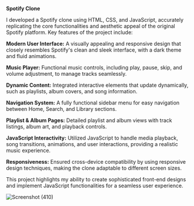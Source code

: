 **Spotify Clone**

I developed a Spotify clone using HTML, CSS, and JavaScript, accurately replicating the core functionalities and aesthetic appeal of the original Spotify platform. Key features of the project include:

**Modern User Interface:** A visually appealing and responsive design that closely resembles Spotify's clean and sleek interface, with a dark theme and fluid animations.

**Music Player:** Functional music controls, including play, pause, skip, and volume adjustment, to manage tracks seamlessly.

**Dynamic Content:** Integrated interactive elements that update dynamically, such as playlists, album covers, and song information.

**Navigation System:** A fully functional sidebar menu for easy navigation between Home, Search, and Library sections.

**Playlist & Album Pages:** Detailed playlist and album views with track listings, album art, and playback controls.

**JavaScript Interactivity:** Utilized JavaScript to handle media playback, song transitions, animations, and user interactions, providing a realistic music experience.

**Responsiveness:** Ensured cross-device compatibility by using responsive design techniques, making the clone adaptable to different screen sizes.

This project highlights my ability to create sophisticated front-end designs and implement JavaScript functionalities for a seamless user experience.

![Screenshot (410)](https://github.com/user-attachments/assets/70831aa0-ed3f-4881-abce-95303f08538b)
